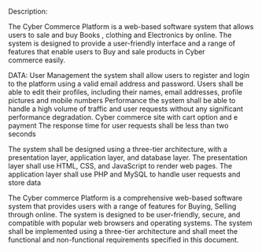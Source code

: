 Description:

The Cyber Commerce  Platform is a web-based software system that allows users to sale and buy Books , clothing and Electronics by online. The system is designed to provide a user-friendly interface and a range of features that enable users to Buy and sale products in Cyber commerce easily.

DATA:
User Management the system shall allow users to register and login to the platform using a valid email address and password. Users shall be able to edit their profiles, including their names, email addresses,  profile pictures and mobile numbers
Performance the system shall be able to handle a high volume of traffic and user requests without any significant performance degradation.
Cyber commerce site with cart option and e payment
 The response time for user requests shall be less than two seconds

The system shall be designed using a three-tier architecture, with a presentation layer, application layer, and database layer. The presentation layer shall use HTML, CSS, and JavaScript to render web pages. The application layer shall use PHP and MySQL to handle user requests and store data

The Cyber commerce Platform is a comprehensive web-based software system that provides users with a range of features for Buying, Selling  through online. The system is designed to be user-friendly, secure, and compatible with popular web browsers and operating systems. The system shall be implemented using a three-tier architecture and shall meet the functional and non-functional requirements specified in this document.